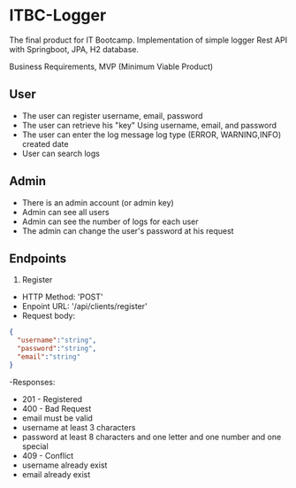 # ITBC-Logger
The final product for IT Bootcamp. Implementation of simple logger Rest API with Springboot, JPA, H2 database. 

Business Requirements, MVP (Minimum Viable Product)
## User
- The user can register
username, email, password
- The user can retrieve his "key"
Using username, email, and password
- The user can enter the log
message
log type (ERROR, WARNING,INFO)
created date
- User can search logs

## Admin
- There is an admin account (or admin key)
- Admin can see all users
- Admin can see the number of logs for each user
- The admin can change the user's password at his request

## Endpoints

1. Register
- HTTP Method: 'POST'
- Enpoint URL: '/api/clients/register'
- Request body:
```json
{
  "username":"string",
  "password":"string",
  "email":"string"
}
```
-Responses:
- 201 - Registered
- 400 - Bad Request
- email must be valid
- username at least 3 characters
- password at least 8 characters and one letter and one number and one special
- 409 - Conflict
- username already exist
- email already exist




